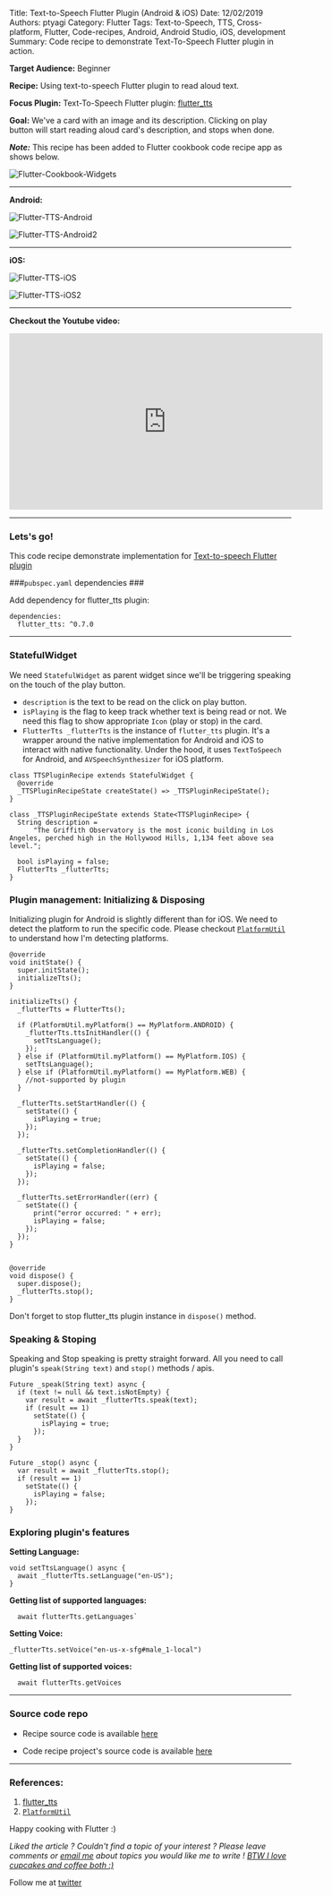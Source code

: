 Title: Text-to-Speech Flutter Plugin (Android & iOS)
Date: 12/02/2019
Authors: ptyagi
Category: Flutter
Tags: Text-to-Speech, TTS, Cross-platform, Flutter, Code-recipes, Android, Android Studio, iOS, development
Summary: Code recipe to demonstrate Text-To-Speech Flutter plugin in action.

**Target Audience:** Beginner

**Recipe:** Using text-to-speech Flutter plugin to read aloud text.

**Focus Plugin:** Text-To-Speech Flutter plugin: [flutter_tts](https://pub.dev/packages/flutter_tts)

**Goal:** We've a card with an image and its description. Clicking on play button will start reading aloud card's description, and stops when done.

***Note:*** This recipe has been added to Flutter cookbook code recipe app as shows below.

![Flutter-Cookbook-Widgets]({attach}../../images/flutter/tts_menu.png)

---
**Android:**

![Flutter-TTS-Android]({attach}../../images/flutter/tts_android.png)

![Flutter-TTS-Android2]({attach}../../images/flutter/tts_android2.png)

---
**iOS:**

![Flutter-TTS-iOS]({attach}../../images/flutter/tts_ios.jpg)


![Flutter-TTS-iOS2]({attach}../../images/flutter/tts_ios2.jpg)

---
**Checkout the Youtube video:**

<iframe width="560" height="315" src="https://www.youtube.com/embed/TODO" frameborder="0" allow="accelerometer; autoplay; encrypted-media; gyroscope; picture-in-picture" allowfullscreen></iframe>

---
### Lets's go! ###

This code recipe demonstrate implementation for [Text-to-speech Flutter plugin](https://pub.dev/packages/flutter_tts)

###`pubspec.yaml` dependencies ###

Add dependency for flutter_tts plugin:

```
dependencies:
  flutter_tts: ^0.7.0
```

---

### StatefulWidget ###

We need `StatefulWidget` as parent widget since we'll be triggering speaking on the touch of the play button.

* ``description`` is the text to be read on the click on play button.
* `isPlaying` is the flag to keep track whether text is being read or not. We need this flag to show appropriate `Icon` (play or stop) in the card.
* `FlutterTts _flutterTts` is the instance of `flutter_tts` plugin. It's a wrapper around the native implementation for Android and iOS to interact with native functionality. Under the hood, it uses `TextToSpeech` for Android, and `AVSpeechSynthesizer` for iOS platform.

```
class TTSPluginRecipe extends StatefulWidget {
  @override
  _TTSPluginRecipeState createState() => _TTSPluginRecipeState();
}

class _TTSPluginRecipeState extends State<TTSPluginRecipe> {
  String description =
      "The Griffith Observatory is the most iconic building in Los Angeles, perched high in the Hollywood Hills, 1,134 feet above sea level.";

  bool isPlaying = false;
  FlutterTts _flutterTts;    
}      
```

### Plugin management: Initializing & Disposing ###

Initializing plugin for Android is slightly different than for iOS. We need to detect the platform to run the specific code. Please checkout [`PlatformUtil`](https://github.com/ptyagicodecamp/flutter_cookbook/blob/widgets/flutter_widgets/lib/plugins/platform/platform.dart) to understand how I'm detecting platforms.

```
@override
void initState() {
  super.initState();
  initializeTts();
}

initializeTts() {
  _flutterTts = FlutterTts();

  if (PlatformUtil.myPlatform() == MyPlatform.ANDROID) {
    _flutterTts.ttsInitHandler(() {
      setTtsLanguage();
    });
  } else if (PlatformUtil.myPlatform() == MyPlatform.IOS) {
    setTtsLanguage();
  } else if (PlatformUtil.myPlatform() == MyPlatform.WEB) {
    //not-supported by plugin
  }

  _flutterTts.setStartHandler(() {
    setState(() {
      isPlaying = true;
    });
  });

  _flutterTts.setCompletionHandler(() {
    setState(() {
      isPlaying = false;
    });
  });

  _flutterTts.setErrorHandler((err) {
    setState(() {
      print("error occurred: " + err);
      isPlaying = false;
    });
  });
}


@override
void dispose() {
  super.dispose();
  _flutterTts.stop();
}

```

Don't forget to stop flutter_tts plugin instance in `dispose()` method.

### Speaking & Stoping ###

Speaking and Stop speaking is pretty straight forward. All you need to call plugin's `speak(String text)` and `stop()` methods / apis.

```
Future _speak(String text) async {
  if (text != null && text.isNotEmpty) {
    var result = await _flutterTts.speak(text);
    if (result == 1)
      setState(() {
        isPlaying = true;
      });
  }
}

Future _stop() async {
  var result = await _flutterTts.stop();
  if (result == 1)
    setState(() {
      isPlaying = false;
    });
}
```

### Exploring plugin's features ###

**Setting Language:**

```
void setTtsLanguage() async {
  await _flutterTts.setLanguage("en-US");
}
```

**Getting list of supported languages:**
```
  await flutterTts.getLanguages`
```

**Setting Voice:**
```
_flutterTts.setVoice("en-us-x-sfg#male_1-local")
```

**Getting list of supported voices:**
```
  await flutterTts.getVoices
```

---

### Source code repo ###

* Recipe source code is available [here](https://github.com/ptyagicodecamp/flutter_cookbook/tree/widgets/flutter_widgets/lib/tts)

* Code recipe project's source code is available [here](https://github.com/ptyagicodecamp/flutter_cookbook/tree/widgets/flutter_widgets/)

---

### References: ###

1. [flutter_tts](https://pub.dev/packages/flutter_tts)
2. [`PlatformUtil`](https://github.com/ptyagicodecamp/flutter_cookbook/blob/widgets/flutter_widgets/lib/plugins/platform/platform.dart)


Happy cooking with Flutter :)

_Liked the article ?
Couldn't find a topic of your interest ? Please leave comments or [email me](mailto:ptyagicodecamp@gmail.com) about topics you would like me to write !
[BTW I love cupcakes and coffee both :)](https://www.paypal.me/pritya)_

Follow me at [twitter](https://twitter.com/ptyagi13)
